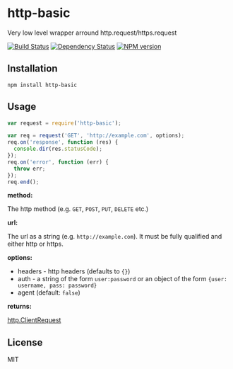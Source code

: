 # http-basic

Very low level wrapper arround http.request/https.request

[![Build Status](https://travis-ci.org/ForbesLindesay/http-basic.png?branch=master)](https://travis-ci.org/ForbesLindesay/http-basic)
[![Dependency Status](https://gemnasium.com/ForbesLindesay/http-basic.png)](https://gemnasium.com/ForbesLindesay/http-basic)
[![NPM version](https://badge.fury.io/js/http-basic.png)](http://badge.fury.io/js/http-basic)

## Installation

    npm install http-basic

## Usage

```js
var request = require('http-basic');

var req = request('GET', 'http://example.com', options);
req.on('response', function (res) {
  console.dir(res.statusCode);
});
req.on('error', function (err) {
  throw err;
});
req.end();
```

**method:**

The http method (e.g. `GET`, `POST`, `PUT`, `DELETE` etc.)

**url:**

The url as a string (e.g. `http://example.com`).  It must be fully qualified and either http or https.

**options:**

 - headers - http headers (defaults to `{}`)
 - auth - a string of the form `user:password` or an object of the form `{user: username, pass: password}`
 - agent (default: `false`)

**returns:**

[http.ClientRequest](http://nodejs.org/api/http.html#http_class_http_clientrequest)

## License

  MIT
